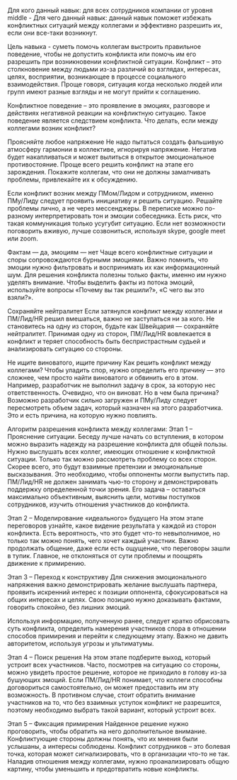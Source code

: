 


Для кого данный навык: для всех сотрудников компании от уровня middle - Для чего данный навык: данный навык поможет избежать конфликтных ситуаций между коллегами и эффективно разрешить их, если они все-таки возникнут.

Цель навыка - суметь помочь коллегам выстроить правильное поведение, чтобы не допустить конфликта или помочь им его разрешить при возникновении конфликтной ситуации. Конфликт – это столкновение между людьми из-за различий во взглядах, интересах, целях, восприятии, возникающее в процессе социального взаимодействия. Проще говоря, ситуация когда несколько людей или групп имеют разные взгляды и не могут прийти к соглашению.

Конфликтное поведение – это проявление в эмоциях, разговоре и действиях негативной реакции на конфликтную ситуацию. Такое поведение является следствием конфликта. Что делать, если между коллегами возник конфликт?

Проясняйте любое напряжение Не надо пытаться создать фальшивую атмосферу гармонии в коллективе, игнорируя напряжение. Негатив будет накапливаться и может вылиться в открытое эмоциональное противостояние. Проще всего решить конфликт на этапе его зарождения. Покажите коллегам, что они не должны замалчивать проблемы, привлекайте их к обсуждению.

Если конфликт возник между ПМом/Лидом и сотрудником, именно ПМу/Лиду следует проявить инициативу и решить ситуацию. Решайте проблемы лично, а не через мессенджеры. В переписке можно по-разному интерпретировать тон и эмоции собеседника. Есть риск, что такая коммуникация только усугубит ситуацию. Если нет возможности поговорить вживую, лучше созвониться, используя skype, google meet или zoom.

Фактам — да, эмоциям — нет Чаще всего конфликтные ситуации и споры сопровождаются бурными эмоциями. Важно помнить, что эмоции нужно фильтровать и воспринимать их как информационный шум. Для решения конфликта полезны только факты, именно им нужно уделять внимание. Чтобы выделить факты из потока эмоций, используйте вопросы «Почему вы так решили?», «С чего вы это взяли?».

Сохраняйте нейтралитет Если затянулся конфликт между коллегами и ПМ/Лид/HR решил вмешаться, важно не заступаться ни за кого. Не становитесь на одну из сторон, будьте как Швейцария — сохраняйте нейтралитет. Принимая одну из сторон, ПМ/Лид/HR вовлекается в конфликт и теряет способность быть беспристрастным судьей и анализировать ситуацию со стороны.

Не ищите виноватого, ищите причину Как решить конфликт между коллегами? Чтобы уладить спор, нужно определить его причину — это сложнее, чем просто найти виноватого и обвинить его в этом. Например, разработчик не выполнил задачу в срок, за которую нес ответственность. Очевидно, что он виноват. Но в чем была причина? Возможно разработчик сильно загружен и ПМу/Лиду следует пересмотреть объем задач, который назначен на этого разработчика. Это и есть причина, на которую нужно повлиять.

Алгоритм разрешения конфликта между коллегами: Этап 1 – Прояснение ситуации. Беседу лучше начать со вступления, в котором можно выразить надежду на разрешение конфликта для общей пользы. Нужно выслушать всех коллег, имеющих отношение к конфликтной ситуации. Только так можно рассмотреть проблему со всех сторон. Скорее всего, это будут взаимные претензии и эмоциональные высказывания. Это необходимо, чтобы оппоненты могли выпустить пар. ПМ/Лид/HR не должен занимать чью-то сторону и демонстрировать поддержку определенной точки зрения. Его задача – оставаться максимально объективным, выяснить цели, мотивы поступков сотрудников, изучить отношения участников до конфликта.

Этап 2 – Моделирование «идеального» будущего На этом этапе переговоров узнайте, какое видение результата у каждой из сторон конфликта. Есть вероятность, что это будет что-то невыполнимое, но только так можно понять, чего хочет каждый участник. Важно продолжать общение, даже если есть ощущение, что переговоры зашли в тупик. Главное, не отклоняться от сути проблемы и поощрять движение к примирению.

Этап 3 – Переход к конструктиву Для снижения эмоционального напряжения важно демонстрировать желание выслушать партнера, проявить искренний интерес к позиции оппонента, сфокусироваться на общих интересах и целях. Свою позицию нужно доказывать фактами, говорить спокойно, без лишних эмоций.

Используя информацию, полученную ранее, следует кратко обрисовать суть конфликта, определить намерения участников спора в отношении способов примирения и перейти к следующему этапу. Важно не давить авторитетом, используя угрозы и ультиматумы.

Этап 4 – Поиск решения На этом этапе подберите выход, который устроит всех участников. Часто, посмотрев на ситуацию со стороны, можно увидеть простое решение, которое не приходило в голову из-за бушующих эмоций. Если ПМ/Лид/HR понимает, что коллеги способны договориться самостоятельно, он может предоставить им эту возможность. В противном случае, стоит обратить внимание участников на то, что без взаимных уступок конфликт не разрешится, поэтому необходимо выбрать такой вариант, который устроит всех.

Этап 5 – Фиксация примирения Найденное решение нужно проговорить, чтобы обратить на него дополнительное внимание. Конфликтующие стороны должны понять, что их мнения были услышаны, а интересы соблюдены. Конфликт сотрудников – это болевая точка, которая может сигнализировать, что в организации что-то не так. Наладив отношения между коллегами, нужно проанализировать общую картину, чтобы уменьшить и предотвратить новые конфликты.

